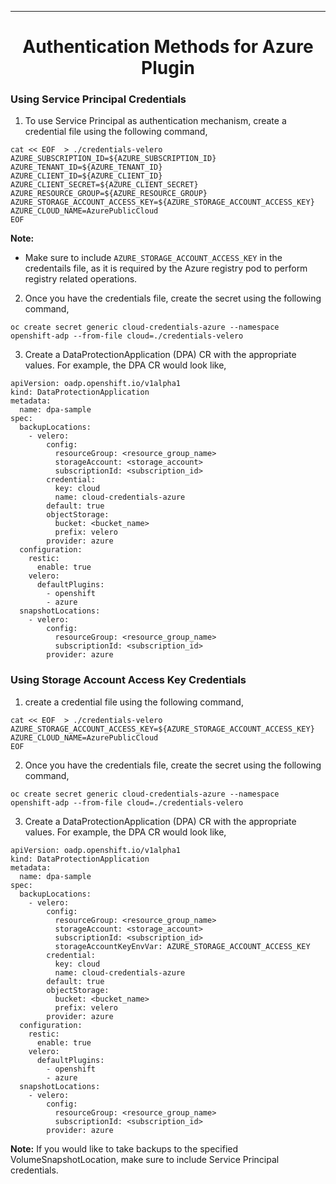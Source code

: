 <hr style="height:1px;border:none;color:#333;">
<h1 align="center">Authentication Methods for Azure Plugin </h1>

### Using Service Principal Credentials
1. To use Service Principal as authentication mechanism, create a credential file using the following command,
```
cat << EOF  > ./credentials-velero
AZURE_SUBSCRIPTION_ID=${AZURE_SUBSCRIPTION_ID}
AZURE_TENANT_ID=${AZURE_TENANT_ID}
AZURE_CLIENT_ID=${AZURE_CLIENT_ID}
AZURE_CLIENT_SECRET=${AZURE_CLIENT_SECRET}
AZURE_RESOURCE_GROUP=${AZURE_RESOURCE_GROUP}
AZURE_STORAGE_ACCOUNT_ACCESS_KEY=${AZURE_STORAGE_ACCOUNT_ACCESS_KEY}
AZURE_CLOUD_NAME=AzurePublicCloud
EOF
```

<b>Note:</b> 
- Make sure to include `AZURE_STORAGE_ACCOUNT_ACCESS_KEY` in the credentails file, as it is required by the Azure registry pod to perform registry related operations.

2. Once you have the credentials file, create the secret using the following command,

```
oc create secret generic cloud-credentials-azure --namespace openshift-adp --from-file cloud=./credentials-velero
```

3. Create a DataProtectionApplication (DPA) CR with the appropriate values. For example, the DPA CR would look like,
```
apiVersion: oadp.openshift.io/v1alpha1
kind: DataProtectionApplication
metadata:
  name: dpa-sample
spec:
  backupLocations:
    - velero:
        config:
          resourceGroup: <resource_group_name>
          storageAccount: <storage_account>
          subscriptionId: <subscription_id>
        credential:
          key: cloud
          name: cloud-credentials-azure
        default: true
        objectStorage:
          bucket: <bucket_name>
          prefix: velero
        provider: azure
  configuration:
    restic:
      enable: true
    velero:
      defaultPlugins:
        - openshift
        - azure
  snapshotLocations:
    - velero:
        config:
          resourceGroup: <resource_group_name>
          subscriptionId: <subscription_id>
        provider: azure
```

### Using Storage Account Access Key Credentials

1. create a credential file using the following command,
```
cat << EOF  > ./credentials-velero
AZURE_STORAGE_ACCOUNT_ACCESS_KEY=${AZURE_STORAGE_ACCOUNT_ACCESS_KEY}
AZURE_CLOUD_NAME=AzurePublicCloud
EOF
```

2. Once you have the credentials file, create the secret using the following command,

```
oc create secret generic cloud-credentials-azure --namespace openshift-adp --from-file cloud=./credentials-velero
```

3. Create a DataProtectionApplication (DPA) CR with the appropriate values. For example, the DPA CR would look like,
```
apiVersion: oadp.openshift.io/v1alpha1
kind: DataProtectionApplication
metadata:
  name: dpa-sample
spec:
  backupLocations:
    - velero:
        config:
          resourceGroup: <resource_group_name>
          storageAccount: <storage_account>
          subscriptionId: <subscription_id>
          storageAccountKeyEnvVar: AZURE_STORAGE_ACCOUNT_ACCESS_KEY
        credential:
          key: cloud
          name: cloud-credentials-azure
        default: true
        objectStorage:
          bucket: <bucket_name>
          prefix: velero
        provider: azure
  configuration:
    restic:
      enable: true
    velero:
      defaultPlugins:
        - openshift
        - azure
  snapshotLocations:
    - velero:
        config:
          resourceGroup: <resource_group_name>
          subscriptionId: <subscription_id>
        provider: azure
```

<b>Note:</b> 
If you would like to take backups to the specified VolumeSnapshotLocation, make sure to include Service Principal credentials. 